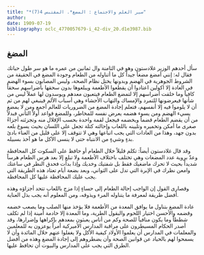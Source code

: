 ```yaml
---
title: "*سير العلم والاجتماع : المضغ*. المقتبس 4(7)"
author: 
date: 1909-07-19
bibliography: oclc_4770057679-i_42-div_20.d1e3987.bib
---
```




##  المضغ 


 سأل أحدهم الوزير غلادستون وهو في الثامنة وال  ثمانين  من عمره ما هو سر طول حياتك فقال له: إنني أمضغ مضغاً جيداً كل ما أتناوله من الطعام وجودة المضغ في الحقيقة من الشروط الجوهرية في الهضم وبدونها يختل نظام الصحة، وليس المصابون بسوء الهضم في العادة إلا اكولين اعتادوا أن يقطعوا الأطعمة ويبلعوها بدون سحقها بأضراسهم سحقاً كافياً وما خلقت أضراسهم إلا لتمضغ الطعام فيتعبون معدهم ويوسدون لها عملاً ليس من شأنها فيعرضونها للتمرد والإمساك والتهاب الأحشاء وهي أسباب الألم فينبغي لهم من ثم أن لا يلوموا فيه إلا أنفسهم، فتعلم إجادة المضغ من الضروريات للعالم أجمع ومن لا يمضغ يسيء الهضم ومن يسوء هضمه يعرض نفسه للمخاطر، وللمضغ قواعد أولاً التأني فبدلاً من أن يقضم الطعام قضماً ويخضمه فيجعل لقمة واحدة بحسب الإقلال منه وتجزئته أجزاءً صغرى ما أمكن وتخميره وتليينه باللعاب وإحالته كتلة تجعل على اللسان بحيث يسوغ بلعه بدون جهد، وهذا من العادات التي يجب اتباعها وهي لا تتوقف إلا على قليل من العناء بادئ بدءٍ وشيءٍ من الانتباه حتى لا ينسى الآكل ما هو آخذ بسبيله. 

 وقد قال غلادستون أيضاً: تكلم قليلاً خلال الطعام أو حافظ على السكوت كل المحافظة وعدّ   بروية عدد المضغات وهي تختلف باختلاف الأطعمة ولا تبلع إلا بعد هرس الطعام هرساً شديداً بحيث لا تحرك ماضغيك فقط بل شفتيك وخديك وإذا بدأت فحدق النظر في ساعتك وامعن نظرك في الإبرة التي تدل على الثواني، وبعد بضعة أيام تعتاد هذه الطريقة التي يجب عليك المحافظة عليها كل المحافظة. 

 وقصارى القول إن الواجب إحالة الطعام إلى حساءٍ إذا مزج باللعاب تتحد أجزاؤه وهذه أفضل طريقة لمعرفة ما يتناوله المرء ويذوقه، ومن المعلوم أنه يجب بذل العناية. 

 عادة المضغ بتناول ما يوافق المعدة من الأطعمة فلا يؤخذ منها الصلب وما يصعب   خضمه وقضمه والأحسن اختيار اللحوم والبقول الطرية، وما المعدة إلا خادمة أمينة إذا لم تكلف شططاً وما يكون منافياً للصحة وكم من أناس يعبثون بمعدهم بإكراهها وإضرارها، وقد أصدر الحكام المسيطرون على مراقبة المدارس الأميركية أمراً يوعزون به للمعلمين والمعلمات في المدارس أن يعلموا الأولاد كيفية الأكل ولا يغفلوا عنهم خلال المائدة وأن لا يسمحوا لهم بالحياد عن قوانين الصحة وأن يضطروهم إلى إجادة المضغ وهذه من أفضل الطرق التي يجب على المدارس والبيوت أن تحافظ عليها. 
